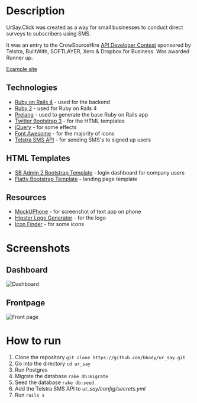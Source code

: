 # Description
UrSay.Click was created as a way for small businesses to conduct direct surveys to subscribers using SMS.

It was an entry to the CrowSourceHire [API Developer Contest](http://app.crowdsourcehire.com/challenge/muru-D/index) sponsored by Telstra, BuiltWith, SOFTLAYER, Xero & Dropbox for Business. Was awarded Runner up.

[Example site](https://ursay.herokuapp.com/)

## Technologies
- [Ruby on Rails 4](http://rubyonrails.org/) - used for the backend
- [Ruby 2](https://www.ruby-lang.org/) - used for Ruby on Rails 4
- [Prelang](http://prelang.com/) - used to generate the base Ruby on Rails app
- [Twitter Bootstrap 3](https://jquery.com/) - for the HTML templates
- [jQuery](https://jquery.com/) - for some effects
- [Font Awesome](http://fortawesome.github.io/Font-Awesome/icons/) - for the majority of icons
- [Telstra SMS API](https://dev.telstra.com/content/sms-api-0) - for sending SMS's to signed up users

## HTML Templates
- [SB Admin 2 Bootstrap Template](http://startbootstrap.com/template-overviews/sb-admin-2/) - login dashboard for company users
- [Flatty Bootstrap Template](http://www.bootstrapzero.com/bootstrap-template/flatty) - landing page template

## Resources
- [MockUPhone](http://mockuphone.com/) - for screenshot of text app on phone
- [Hipster Logo Generator](http://www.hipsterlogogenerator.com/) - for the logo
- [Icon Finder](http://iconfinder.com/) - for some icons

# Screenshots
## Dashboard
![Dashboard](https://s3-ap-southeast-2.amazonaws.com/bbody-images/github/ur-say/new_poll.png)

## Frontpage
![Front page](https://s3-ap-southeast-2.amazonaws.com/bbody-images/github/ur-say/front_page.png)

# How to run
1. Clone the repository `git clone https://github.com/bbody/ur_say.git`
2. Go into the directory `cd ur_say`
2. Run Postgres
2. Migrate the database `rake db:migrate`
3. Seed the database `rake db:seed`
4. Add the Telstra SMS API to *ur_say/config/secrets.yml*
5. Run `rails s`
